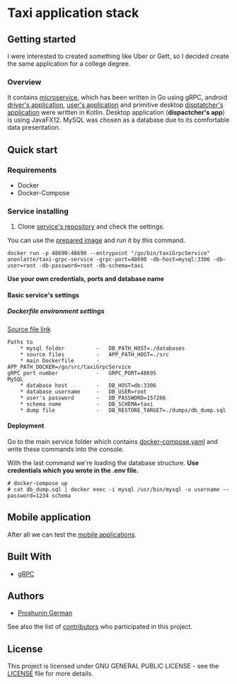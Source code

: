 # Taxi application stack

## Getting started

I were interested to created something like Uber or Gett, so I decided 
create the same application for a college degree. 

### Overview
It contains [microservice](https://github.com/anonlatte/taxiGrpcService), 
which has been written in Go using gRPC, android
[driver's application](https://github.com/anonlatte/TaxiService/tree/master/drivers_app),
[user's application](https://github.com/anonlatte/TaxiService/tree/master/customers_app)
and primitive desktop [disptatcher's application](https://github.com/anonlatte/DispatcherApp) were written in Kotlin.
Desktop application (__dispactcher's app__) is using JavaFX12. 
MySQL was chosen as a database due to its comfortable data presentation.

## Quick start

### Requirements
- Docker
- Docker-Compose

### Service installing

1. Clone [service's repository](https://github.com/anonlatte/taxiGrpcService) and check the settings.

You can use the [prepared image](https://hub.docker.com/r/anonlatte/taxi-grpc-service) and run it by this command.
```
docker run -p 48690:48690 --entrypoint "/go/bin/taxiGrpcService" anonlatte/taxi-grpc-service -grpc-port=48690 -db-host=mysql:3306 -db-user=root -db-password=root -db-schema=taxi
```
__Use your own credentials, ports and database name__
#### Basic service's settings

##### Dockerfile environment settings
[Source file link](https://github.com/anonlatte/taxiGrpcService/blob/master/.env)
```
Paths to
    * mysql folder          -   DB_PATH_HOST=./databases
    * source files          -   APP_PATH_HOST=./src
    * main Dockerfile       -   APP_PATH_DOCKER=/go/src/taxiGrpcService
gRPC port number            -   GRPC_PORT=48695
MySQL 
    * database host         -   DB_HOST=db:3306
    * database username     -   DB_USER=root
    * user's password       -   DB_PASSWORD=157266
    * schema name           -   DB_SCHEMA=taxi
    * dump file             -   DB_RESTORE_TARGET=./dumps/db_dump.sql
```
#### Deployment
Go to the main service folder which contains 
[docker-compose.yaml](https://github.com/anonlatte/taxiGrpcService/blob/master/docker-compose.yaml) 
and write these commands into the console.

With the last command we're loading the database structure. **Use credentials which you wrote in the .env file.**

```
# docker-compose up
# cat db_dump.sql | docker exec -i mysql /usr/bin/mysql -u username --password=1234 schema
```
## Mobile application
 
After all we can test the [mobile applications](http://github.com/anonlatte/TaxiService). 

## Built With
- [gRPC](https://github.com/grpc/grpc-go)

## Authors

- [Proshunin German](https://www.linkedin.com/in/anonlatte/)

See also the list of [contributors](https://github.com/anonlatte/taxiGrpcService/graphs/contributors) who participated in this project.


## License

This project is licensed under GNU GENERAL PUBLIC LICENSE - see the [LICENSE](LICENSE) file for more details.